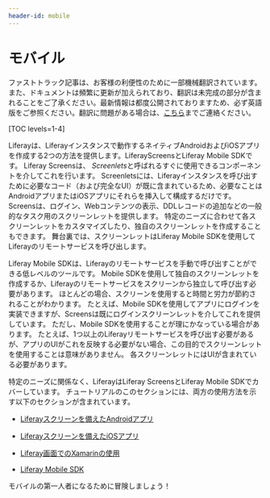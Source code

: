 ```yaml
---
header-id: mobile
---
```


# モバイル

<p class="alert alert-info"><span class="wysiwyg-color-blue120">ファストトラック記事は、お客様の利便性のために一部機械翻訳されています。また、ドキュメントは頻繁に更新が加えられており、翻訳は未完成の部分が含まれることをご了承ください。最新情報は都度公開されておりますため、必ず英語版をご参照ください。翻訳に問題がある場合は、<a href="mailto:support-content-jp@liferay.com">こちら</a>までご連絡ください。</span></p>

[TOC levels=1-4]

Liferayは、Liferayインスタンスで動作するネイティブAndroidおよびiOSアプリを作成する2つの方法を提供します。LiferayScreensとLiferay Mobile SDKです。 Liferay Screensは、 *Screenlets*と呼ばれるすぐに使用できるコンポーネントを介してこれを行います。 Screenletsには、Liferayインスタンスを呼び出すために必要なコード（および完全なUI）が既に含まれているため、必要なことはAndroidアプリまたはiOSアプリにそれらを挿入して構成するだけです。 Screensは、ログイン、Webコンテンツの表示、DDLレコードの追加などの一般的なタスク用のスクリーンレットを提供します。 特定のニーズに合わせて各スクリーンレットをカスタマイズしたり、独自のスクリーンレットを作成することもできます。 舞台裏では、スクリーンレットはLiferay Mobile SDKを使用してLiferayのリモートサービスを呼び出します。

Liferay Mobile SDKは、Liferayのリモートサービスを手動で呼び出すことができる低レベルのツールです。 Mobile SDKを使用して独自のスクリーンレットを作成するか、Liferayのリモートサービスをスクリーンから独立して呼び出す必要があります。 ほとんどの場合、スクリーンを使用すると時間と労力が節約されることがわかります。 たとえば、Mobile SDKを使用してアプリにログインを実装できますが、Screensは既にログインスクリーンレットを介してこれを提供しています。 ただし、Mobile SDKを使用することが理にかなっている場合があります。 たとえば、1つ以上のLiferayリモートサービスを呼び出す必要があるが、アプリのUIがこれを反映する必要がない場合、この目的でスクリーンレットを使用することは意味がありません。 各スクリーンレットにはUIが含まれている必要があります。

特定のニーズに関係なく、LiferayはLiferay ScreensとLiferay Mobile SDKでカバーしています。 チュートリアルのこのセクションには、両方の使用方法を示す以下のセクションが含まれています。

  - [Liferayスクリーンを備えたAndroidアプリ](/docs/7-1/tutorials/-/knowledge_base/t/android-apps-with-liferay-screens)

  - [Liferayスクリーンを備えたiOSアプリ](/docs/7-1/tutorials/-/knowledge_base/t/ios-apps-with-liferay-screens)

  - [Liferay画面でのXamarinの使用](/docs/7-1/tutorials/-/knowledge_base/t/using-xamarin-with-liferay-screens)

  - [Liferay Mobile SDK](/docs/7-1/tutorials/-/knowledge_base/t/mobile-sdk)

モバイルの第一人者になるために冒険しましょう！
